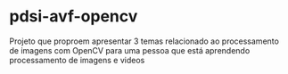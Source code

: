# pdsi-avf-opencv
Projeto que proproem apresentar 3 temas relacionado ao processamento de imagens com OpenCV para uma pessoa que está aprendendo processamento de imagens e videos

